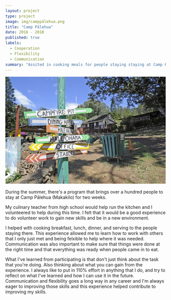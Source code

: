 ```yaml
---
layout: project
type: project
image: img/camppālehua.png
title: "Camp Pālehua"
date: 2016 - 2018
published: true
labels:
  - Cooperation
  - Flexibility
  - Communication
summary: "Assited in cooking meals for people staying staying at Camp Pālehua for a summer program."
---
```


<img class="rounded mx-auto d-block" src="../img/CP.png">

During the summer, there's a program that brings over a hundred people to stay at Camp Pālehua (Makakilo) for two weeks. 

My culinary teacher from high school would help run the kitchen and I volunteered to help during this time. I felt that it would be a good experience to do volunteer work to gain new skills and be in a new environment.

I helped with cooking breakfast, lunch, dinner, and serving to the people staying there. This experience allowed me to learn how to work with others that I only just met and being felxible to help where it was needed. Communication was also important to make sure that things were done at the right time and that everything was ready when people came in to eat. 

What I've learned from participating is that don't just think about the task that you're doing. Also thinking about what you can gain from the experience. I always like to put in 110% effort in anything that I do, and try to reflect on what I've learned and how I can use it in the future. Communication and flexibility goes a long way in any career and I'm always eager to improving those skills and this experience helped contribute to improving my skills.
